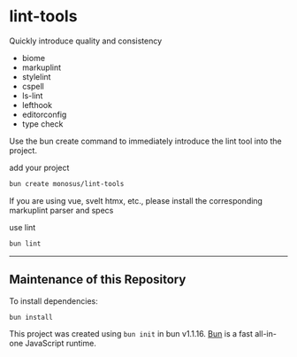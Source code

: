 # lint-tools

Quickly introduce quality and consistency

- biome
- markuplint
- stylelint
- cspell
- ls-lint
- lefthook
- editorconfig
- type check

Use the bun create command to immediately introduce the lint tool into the project.

add your project

```bash
bun create monosus/lint-tools
```

If you are using vue, svelt htmx, etc., please install the corresponding markuplint parser and specs

use lint

```bash
bun lint
```

---

## Maintenance of this Repository

To install dependencies:

```bash
bun install
```


This project was created using `bun init` in bun v1.1.16. [Bun](https://bun.sh) is a fast all-in-one JavaScript runtime.
